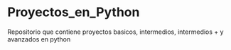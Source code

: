 # Proyectos_en_Python
 Repositorio que contiene proyectos basicos, intermedios, intermedios + y avanzados en python

